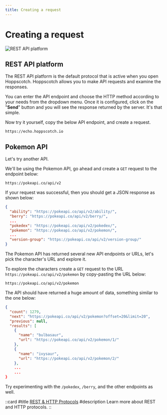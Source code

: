 ```yaml
---
title: Creating a request
---
```


# Creating a request

![REST API platform](/images/getting-started/rest/rest-api-get-req.gif)

## REST API platform

The REST API platform is the default protocol that is active when you open Hoppscotch. Hoppscotch allows you to make API requests and examine the responses.

You can enter the API endpoint and choose the HTTP method according to your needs from the dropdown menu.
Once it is configured, click on the "**Send**" button and you will see the response returned by the server. It's that simple.

Now try it yourself, copy the below API endpoint, and create a request.

```
https://echo.hoppscotch.io
```

## Pokemon API

Let's try another API.

We'll be using the Pokemon API, go ahead and create a `GET` request to the endpoint below:

```
https://pokeapi.co/api/v2
```

If your request was successful, then you should get a JSON response as shown below:

```json
{
  "ability": "https://pokeapi.co/api/v2/ability/",
  "berry": "https://pokeapi.co/api/v2/berry/",
  ...
  "pokedex": "https://pokeapi.co/api/v2/pokedex/",
  "pokemon": "https://pokeapi.co/api/v2/pokemon/",
  ...
  "version-group": "https://pokeapi.co/api/v2/version-group/"
}
```

The Pokemon API has returned several new API endpoints or URLs, let's pick the character's URL and explore it.

To explore the characters create a `GET` request to the URL `https://pokeapi.co/api/v2/pokemon` by copy-pasting the URL below:

```
https://pokeapi.co/api/v2/pokemon
```

The API should have returned a huge amount of data, something similar to the one below:

```json
{
  "count": 1279,
  "next": "https://pokeapi.co/api/v2/pokemon?offset=20&limit=20",
  "previous": null,
  "results": [
    {
      "name": "bulbasaur",
      "url": "https://pokeapi.co/api/v2/pokemon/1/"
    },
    {
      "name": "ivysaur",
      "url": "https://pokeapi.co/api/v2/pokemon/2/"
    },
    ...
    ...
}
```

Try experimenting with the `/pokedex`, `/berry`, and the other endpoints as well.

::card
#title
[REST & HTTP Protocols](/documentation/protocols/rest)
#description
Learn more about REST and HTTP protocols.
::

